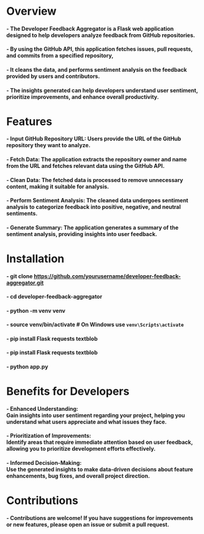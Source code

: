 # Overview
#### - The Developer Feedback Aggregator is a Flask web application designed to help developers analyze feedback from GitHub repositories. 
#### - By using the GitHub API, this application fetches issues, pull requests, and commits from a specified repository, 
#### - It cleans the data, and performs sentiment analysis on the feedback provided by users and contributors. 
#### - The insights generated can help developers understand user sentiment, prioritize improvements, and enhance overall productivity.

# Features
#### - Input GitHub Repository URL: Users provide the URL of the GitHub repository they want to analyze.
#### - Fetch Data: The application extracts the repository owner and name from the URL and fetches relevant data using the GitHub API.
#### - Clean Data: The fetched data is processed to remove unnecessary content, making it suitable for analysis.
#### - Perform Sentiment Analysis: The cleaned data undergoes sentiment analysis to categorize feedback into positive, negative, and neutral sentiments.
#### - Generate Summary: The application generates a summary of the sentiment analysis, providing insights into user feedback.

# Installation 
#### - git clone https://github.com/yourusername/developer-feedback-aggregator.git
#### - cd developer-feedback-aggregator
#### - python -m venv venv
#### - source venv/bin/activate  # On Windows use `venv\Scripts\activate`
#### - pip install Flask requests textblob
#### - pip install Flask requests textblob
#### - python app.py

# Benefits for Developers
#### - Enhanced Understanding: <br> Gain insights into user sentiment regarding your project, helping you understand what users appreciate and what issues they face.
#### - Prioritization of Improvements: <br> Identify areas that require immediate attention based on user feedback, allowing you to prioritize development efforts effectively.
#### - Informed Decision-Making: <br> Use the generated insights to make data-driven decisions about feature enhancements, bug fixes, and overall project direction.

# Contributions
#### - Contributions are welcome! If you have suggestions for improvements or new features, please open an issue or submit a pull request.


